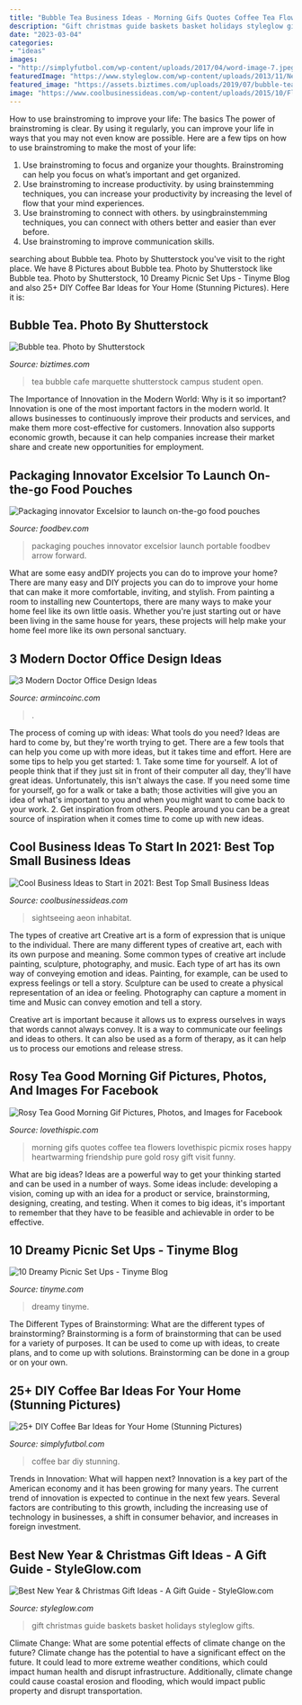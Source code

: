 ```yaml
---
title: "Bubble Tea Business Ideas - Morning Gifs Quotes Coffee Tea Flowers Lovethispic Picmix Roses Happy Heartwarming Friendship Pure Gold Rosy Gift Visit Funny"
description: "Gift christmas guide baskets basket holidays styleglow gifts"
date: "2023-03-04"
categories:
- "ideas"
images:
- "http://simplyfutbol.com/wp-content/uploads/2017/04/word-image-7.jpeg"
featuredImage: "https://www.styleglow.com/wp-content/uploads/2013/11/New-year-and-holiday-gift-ideas.jpg"
featured_image: "https://assets.biztimes.com/uploads/2019/07/bubble-tea.jpg"
image: "https://www.coolbusinessideas.com/wp-content/uploads/2015/10/Flying-Bubble-Car.jpg"
---
```



How to use brainstroming to improve your life: The basics
The power of brainstroming is clear. By using it regularly, you can improve your life in ways that you may not even know are possible. Here are a few tips on how to use brainstroming to make the most of your life: 
1. Use brainstroming to focus and organize your thoughts. Brainstroming can help you focus on what’s important and get organized. 
2. Use brainstroming to increase productivity. by using brainstemming techniques, you can increase your productivity by increasing the level of flow that your mind experiences. 
3. Use brainstroming to connect with others. by usingbrainstemming techniques, you can connect with others better and easier than ever before. 
4. Use brainstroming to improve communication skills.

	

		
searching about Bubble tea. Photo by Shutterstock you've visit to the right place. We have 8 Pictures about Bubble tea. Photo by Shutterstock like Bubble tea. Photo by Shutterstock, 10 Dreamy Picnic Set Ups - Tinyme Blog and also 25+ DIY Coffee Bar Ideas for Your Home (Stunning Pictures). Here it is:
		
    
## Bubble Tea. Photo By Shutterstock

<img loading=lazy src="https://assets.biztimes.com/uploads/2019/07/bubble-tea.jpg" onerror="this.onerror=null;this.src='https://tse4.mm.bing.net/th?id=OIP.7c0VG0pWRQFneAwGlSF5mQHaEK&amp;pid=15.1';" alt="Bubble tea. Photo by Shutterstock">

_Source: biztimes.com_

>tea bubble cafe marquette shutterstock campus student open. 

	

The Importance of Innovation in the Modern World: Why is it so important?
Innovation is one of the most important factors in the modern world. It allows businesses to continuously improve their products and services, and make them more cost-effective for customers. Innovation also supports economic growth, because it can help companies increase their market share and create new opportunities for employment.

    
## Packaging Innovator Excelsior To Launch On-the-go Food Pouches

<img loading=lazy src="https://www.foodbev.com/wp-content/uploads/2016/09/SnackGo-main-image-2.jpg" onerror="this.onerror=null;this.src='https://tse3.mm.bing.net/th?id=OIP.s5_ZFekt5PutoXPoRfRQsAHaEn&amp;pid=15.1';" alt="Packaging innovator Excelsior to launch on-the-go food pouches">

_Source: foodbev.com_

>packaging pouches innovator excelsior launch portable foodbev arrow forward. 

	

What are some easy andDIY projects you can do to improve your home?
There are many easy and DIY projects you can do to improve your home that can make it more comfortable, inviting, and stylish. From painting a room to installing new Countertops, there are many ways to make your home feel like its own little oasis. Whether you're just starting out or have been living in the same house for years, these projects will help make your home feel more like its own personal sanctuary.

    
## 3 Modern Doctor Office Design Ideas

<img loading=lazy src="https://src.armincoinc.com/data/img/blog/3-modern-doctor-office-design-ideas/david-ross-orthodontics-dental-office-design-1.jpg" onerror="this.onerror=null;this.src='https://tse4.mm.bing.net/th?id=OIP.z0vkyBeJcBeqNJMY_-TMrgHaES&amp;pid=15.1';" alt="3 Modern Doctor Office Design Ideas">

_Source: armincoinc.com_

>. 

	

The process of coming up with ideas: What tools do you need?
Ideas are hard to come by, but they're worth trying to get. There are a few tools that can help you come up with more ideas, but it takes time and effort. Here are some tips to help you get started: 1. Take some time for yourself. A lot of people think that if they just sit in front of their computer all day, they'll have great ideas. Unfortunately, this isn't always the case. If you need some time for yourself, go for a walk or take a bath; those activities will give you an idea of what's important to you and when you might want to come back to your work. 2. Get inspiration from others. People around you can be a great source of inspiration when it comes time to come up with new ideas.

    
## Cool Business Ideas To Start In 2021: Best Top Small Business Ideas

<img loading=lazy src="https://www.coolbusinessideas.com/wp-content/uploads/2015/10/Flying-Bubble-Car.jpg" onerror="this.onerror=null;this.src='https://tse3.mm.bing.net/th?id=OIP.clQ3rEGQCNLL-Vb6XF_jOgHaFN&amp;pid=15.1';" alt="Cool Business Ideas to Start in 2021: Best Top Small Business Ideas">

_Source: coolbusinessideas.com_

>sightseeing aeon inhabitat. 

	

The types of creative art
Creative art is a form of expression that is unique to the individual. There are many different types of creative art, each with its own purpose and meaning.
Some common types of creative art include painting, sculpture, photography, and music. Each type of art has its own way of conveying emotion and ideas. Painting, for example, can be used to express feelings or tell a story. Sculpture can be used to create a physical representation of an idea or feeling. Photography can capture a moment in time and Music can convey emotion and tell a story.

Creative art is important because it allows us to express ourselves in ways that words cannot always convey. It is a way to communicate our feelings and ideas to others. It can also be used as a form of therapy, as it can help us to process our emotions and release stress.

    
## Rosy Tea Good Morning Gif Pictures, Photos, And Images For Facebook

<img loading=lazy src="http://www.lovethispic.com/uploaded_images/341212-Rosy-Tea-Good-Morning-Gif.gif" onerror="this.onerror=null;this.src='https://tse3.mm.bing.net/th?id=OIP.8iGgCh9iSh2zx-2wvJ2CqAAAAA&amp;pid=15.1';" alt="Rosy Tea Good Morning Gif Pictures, Photos, and Images for Facebook">

_Source: lovethispic.com_

>morning gifs quotes coffee tea flowers lovethispic picmix roses happy heartwarming friendship pure gold rosy gift visit funny. 

	

What are big ideas?
Ideas are a powerful way to get your thinking started and can be used in a number of ways. Some ideas include: developing a vision, coming up with an idea for a product or service, brainstorming, designing, creating, and testing. When it comes to big ideas, it's important to remember that they have to be feasible and achievable in order to be effective.

    
## 10 Dreamy Picnic Set Ups - Tinyme Blog

<img loading=lazy src="https://www.tinyme.com/blog/wp-content/uploads/10-dreamy-picnic-set-ups/10-Dreamy-Picnic-Set-Ups-10.jpg" onerror="this.onerror=null;this.src='https://tse2.mm.bing.net/th?id=OIP.z4SY2wNtqFSCZ7vE79yvygHaJ2&amp;pid=15.1';" alt="10 Dreamy Picnic Set Ups - Tinyme Blog">

_Source: tinyme.com_

>dreamy tinyme. 

	

The Different Types of Brainstorming: What are the different types of brainstorming?
Brainstorming is a form of brainstorming that can be used for a variety of purposes. It can be used to come up with ideas, to create plans, and to come up with solutions. Brainstorming can be done in a group or on your own.

    
## 25+ DIY Coffee Bar Ideas For Your Home (Stunning Pictures)

<img loading=lazy src="http://simplyfutbol.com/wp-content/uploads/2017/04/word-image-7.jpeg" onerror="this.onerror=null;this.src='https://tse3.mm.bing.net/th?id=OIP.Bf6AL0NVuq_EEHGwCK9aKQHaJ4&amp;pid=15.1';" alt="25+ DIY Coffee Bar Ideas for Your Home (Stunning Pictures)">

_Source: simplyfutbol.com_

>coffee bar diy stunning. 

	

Trends in Innovation: What will happen next?
Innovation is a key part of the American economy and it has been growing for many years. The current trend of innovation is expected to continue in the next few years. Several factors are contributing to this growth, including the increasing use of technology in businesses, a shift in consumer behavior, and increases in foreign investment.

    
## Best New Year &amp; Christmas Gift Ideas - A Gift Guide - StyleGlow.com

<img loading=lazy src="https://www.styleglow.com/wp-content/uploads/2013/11/New-year-and-holiday-gift-ideas.jpg" onerror="this.onerror=null;this.src='https://tse1.mm.bing.net/th?id=OIP.D5dzs3nqLEG8ytVzqlnULgHaFj&amp;pid=15.1';" alt="Best New Year &amp; Christmas Gift Ideas - A Gift Guide - StyleGlow.com">

_Source: styleglow.com_

>gift christmas guide baskets basket holidays styleglow gifts. 

	

Climate Change: What are some potential effects of climate change on the future?
Climate change has the potential to have a significant effect on the future. It could lead to more extreme weather conditions, which could impact human health and disrupt infrastructure. Additionally, climate change could cause coastal erosion and flooding, which would impact public property and disrupt transportation.

